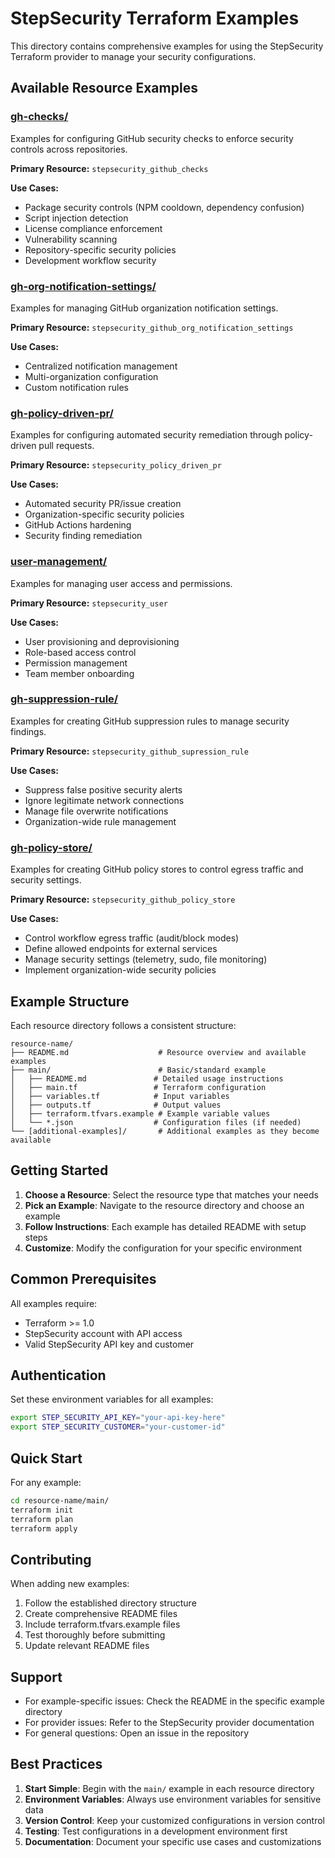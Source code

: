 # StepSecurity Terraform Examples

This directory contains comprehensive examples for using the StepSecurity Terraform provider to manage your security configurations.

## Available Resource Examples

### [gh-checks/](./gh-checks/)
Examples for configuring GitHub security checks to enforce security controls across repositories.

**Primary Resource:** `stepsecurity_github_checks`

**Use Cases:**
- Package security controls (NPM cooldown, dependency confusion)
- Script injection detection
- License compliance enforcement
- Vulnerability scanning
- Repository-specific security policies
- Development workflow security

### [gh-org-notification-settings/](./gh-org-notification-settings/)
Examples for managing GitHub organization notification settings.

**Primary Resource:** `stepsecurity_github_org_notification_settings`

**Use Cases:**
- Centralized notification management
- Multi-organization configuration
- Custom notification rules

### [gh-policy-driven-pr/](./gh-policy-driven-pr/)
Examples for configuring automated security remediation through policy-driven pull requests.

**Primary Resource:** `stepsecurity_policy_driven_pr`

**Use Cases:**
- Automated security PR/issue creation
- Organization-specific security policies
- GitHub Actions hardening
- Security finding remediation

### [user-management/](./user-management/)
Examples for managing user access and permissions.

**Primary Resource:** `stepsecurity_user`

**Use Cases:**
- User provisioning and deprovisioning
- Role-based access control
- Permission management
- Team member onboarding

### [gh-suppression-rule/](./gh-suppression-rule/)
Examples for creating GitHub suppression rules to manage security findings.

**Primary Resource:** `stepsecurity_github_supression_rule`

**Use Cases:**
- Suppress false positive security alerts
- Ignore legitimate network connections
- Manage file overwrite notifications
- Organization-wide rule management

### [gh-policy-store/](./gh-policy-store/)
Examples for creating GitHub policy stores to control egress traffic and security settings.

**Primary Resource:** `stepsecurity_github_policy_store`

**Use Cases:**
- Control workflow egress traffic (audit/block modes)
- Define allowed endpoints for external services
- Manage security settings (telemetry, sudo, file monitoring)
- Implement organization-wide security policies

## Example Structure

Each resource directory follows a consistent structure:

```
resource-name/
├── README.md                    # Resource overview and available examples
├── main/                        # Basic/standard example
│   ├── README.md               # Detailed usage instructions
│   ├── main.tf                 # Terraform configuration
│   ├── variables.tf            # Input variables
│   ├── outputs.tf              # Output values
│   ├── terraform.tfvars.example # Example variable values
│   └── *.json                  # Configuration files (if needed)
└── [additional-examples]/       # Additional examples as they become available
```

## Getting Started

1. **Choose a Resource**: Select the resource type that matches your needs
2. **Pick an Example**: Navigate to the resource directory and choose an example
3. **Follow Instructions**: Each example has detailed README with setup steps
4. **Customize**: Modify the configuration for your specific environment

## Common Prerequisites

All examples require:
- Terraform >= 1.0
- StepSecurity account with API access
- Valid StepSecurity API key and customer

## Authentication

Set these environment variables for all examples:

```bash
export STEP_SECURITY_API_KEY="your-api-key-here"
export STEP_SECURITY_CUSTOMER="your-customer-id"
```

## Quick Start

For any example:

```bash
cd resource-name/main/
terraform init
terraform plan
terraform apply
```

## Contributing

When adding new examples:

1. Follow the established directory structure
2. Create comprehensive README files
3. Include terraform.tfvars.example files
4. Test thoroughly before submitting
5. Update relevant README files

## Support

- For example-specific issues: Check the README in the specific example directory
- For provider issues: Refer to the StepSecurity provider documentation
- For general questions: Open an issue in the repository

## Best Practices

1. **Start Simple**: Begin with the `main/` example in each resource directory
2. **Environment Variables**: Always use environment variables for sensitive data
3. **Version Control**: Keep your customized configurations in version control
4. **Testing**: Test configurations in a development environment first
5. **Documentation**: Document your specific use cases and customizations